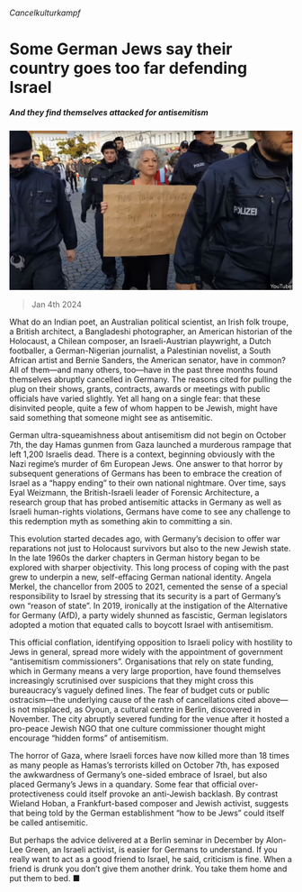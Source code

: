 ###### Cancelkulturkampf

# Some German Jews say their country goes too far defending Israel 

##### And they find themselves attacked for antisemitism 

![image](images/20240106_EUP501.jpg) 

> Jan 4th 2024 

What do an Indian poet, an Australian political scientist, an Irish folk troupe, a British architect, a Bangladeshi photographer, an American historian of the Holocaust, a Chilean composer, an Israeli-Austrian playwright, a Dutch footballer, a German-Nigerian journalist, a Palestinian novelist, a South African artist and Bernie Sanders, the American senator, have in common? All of them—and many others, too—have in the past three months found themselves abruptly cancelled in Germany. The reasons cited for pulling the plug on their shows, grants, contracts, awards or meetings with public officials have varied slightly. Yet all hang on a single fear: that these disinvited people, quite a few of whom happen to be Jewish, might have said something that someone might see as antisemitic. 

German ultra-squeamishness about antisemitism did not begin on October 7th, the day Hamas gunmen from Gaza launched a murderous rampage that left 1,200 Israelis dead. There is a context, beginning obviously with the Nazi regime’s murder of 6m European Jews. One answer to that horror by subsequent generations of Germans has been to embrace the creation of Israel as a “happy ending” to their own national nightmare. Over time, says Eyal Weizmann, the British-Israeli leader of Forensic Architecture, a research group that has probed antisemitic attacks in Germany as well as Israeli human-rights violations, Germans have come to see any challenge to this redemption myth as something akin to committing a sin.

This evolution started decades ago, with Germany’s decision to offer war reparations not just to Holocaust survivors but also to the new Jewish state. In the late 1960s the darker chapters in German history began to be explored with sharper objectivity. This long process of coping with the past grew to underpin a new, self-effacing German national identity. Angela Merkel, the chancellor from 2005 to 2021, cemented the sense of a special responsibility to Israel by stressing that its security is a part of Germany’s own “reason of state”. In 2019, ironically at the instigation of the Alternative for Germany (AfD), a party widely shunned as fascistic, German legislators adopted a motion that equated calls to boycott Israel with antisemitism. 

This official conflation, identifying opposition to Israeli policy with hostility to Jews in general, spread more widely with the appointment of government “antisemitism commissioners”. Organisations that rely on state funding, which in Germany means a very large proportion, have found themselves increasingly scrutinised over suspicions that they might cross this bureaucracy’s vaguely defined lines. The fear of budget cuts or public ostracism—the underlying cause of the rash of cancellations cited above—is not misplaced, as Oyoun, a cultural centre in Berlin, discovered in November. The city abruptly severed funding for the venue after it hosted a pro-peace Jewish NGO that one culture commissioner thought might encourage “hidden forms” of antisemitism.

The horror of Gaza, where Israeli forces have now killed more than 18 times as many people as Hamas’s terrorists killed on October 7th, has exposed the awkwardness of Germany’s one-sided embrace of Israel, but also placed Germany’s Jews in a quandary. Some fear that official over-protectiveness could itself provoke an anti-Jewish backlash. By contrast Wieland Hoban, a Frankfurt-based composer and Jewish activist, suggests that being told by the German establishment “how to be Jews” could itself be called antisemitic. 

But perhaps the advice delivered at a Berlin seminar in December by Alon-Lee Green, an Israeli activist, is easier for Germans to understand. If you really want to act as a good friend to Israel, he said, criticism is fine. When a friend is drunk you don’t give them another drink. You take them home and put them to bed. ■

